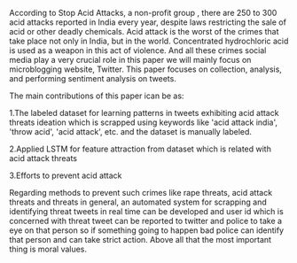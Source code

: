 According to Stop Acid Attacks, a non-profit group , there are 250 to 300 acid attacks reported in India every year, despite laws restricting the sale of acid or other deadly chemicals. Acid attack is the worst of the crimes that take place not only in India, but in the world. Concentrated hydrochloric acid is used as a weapon in this act of violence. And all these crimes social media play a very crucial role in this paper we will mainly focus on microblogging website, Twitter. This paper focuses on collection, analysis, and performing sentiment analysis on tweets.

The main contributions of this paper ican be as:

1.The labeled dataset for learning patterns in tweets exhibiting acid attack threats ideation which is scrapped using keywords
like 'acid attack india', 'throw acid', 'acid attack', etc. and the dataset is manually labeled.

2.Applied LSTM for feature attraction from dataset which is related with acid attack threats

3.Efforts to prevent acid attack

Regarding methods to prevent such crimes like rape threats, acid attack threats and threats in general, an automated system for scrapping and identifying threat tweets in real time can be developed and user id which is concerned with threat tweet can be reported to twitter and police to take a eye on that person so if something going to happen bad police can identify that person and can take strict action. Above all that the most important thing is moral values.
